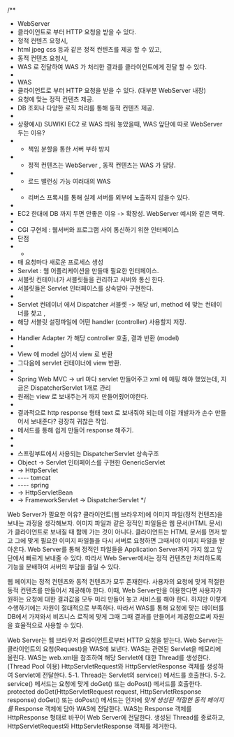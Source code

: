 /**
* WebServer
* 클라이언트로 부터 HTTP 요청을 받을 수 있다.
* 정적 컨텐츠 요청시,
* html jpeg css 등과 같은 정적 컨텐츠를 제공 할 수 있고,
* 동적 컨텐츠 요청시,
* WAS 로 전달하여 WAS 가 처리한 결과를 클라이언트에게 전달 할 수 있다.
* 
* WAS
* 클라이언트로 부터 HTTP 요청을 받을 수 있다. (대부분 WebServer 내장)
* 요청에 맞는 정적 컨텐츠 제공.
* DB 조회나 다양한 로직 처리를 통해 동적 컨텐츠 제공.
* 
* 상황예시) SUWIKI EC2 로 WAS 띄워 놓았을때, WAS 앞단에 따로 WebServer 두는 이유?
* - 책임 분할을 통한 서버 부하 방지
* - 정적 컨텐츠는 WebServer , 동적 컨텐츠는 WAS 가 담당.
* - 로드 밸런싱 가능 여러대의 WAS
* - 리버스 프록시를 통해 실제 서버를 외부에 노출하지 않을수 있다.
* 
* EC2 한대에 DB 까지 두면 안좋은 이유 -> 확장성. WebServer 예시와 같은 맥락.
* 
* CGI 구현체 : 웹서버와 프로그램 사이 통신하기 위한 인터페이스
* 단점
* -
*  매 요청마다 새로운 프로세스 생성
* Servlet : 웹 어플리케이션을 만들때 필요한 인터페이스.
* 서블릿 컨테이너가 서블릿들을 관리하고 서버와 통신 한다.
* 서블릿들은 Servlet 인터페이스를 상속받아 구현한다.
* 
* Servlet 컨테이너 에서 Dispatcher 서블렛 -> 해당 url, method 에 맞는 컨테이너를 찾고 ,
* 해당 서블릿 설정파일에 어떤 handler (controller) 사용할지 저장.
* 
* Handler Adapter 가 해당 controller 호출, 결과 반환 (model)
* 
* View 에 model 심어서 view 로 반환
* 그다음에 servlet 컨테이너에 view 반환.
* 
* Spring Web MVC -> url 마다 servlet 만들어주고 xml 에 매핑 해야 했었는데, 지금은 DispatcherServlet 1개로 관리
* 원래는 view 로 보내주는거 까지 만들어줬어야한다.
* 
* 결과적으로 http response 형태 text 로 보내줘야 되는데 이걸 개발자가 손수 만들어서 보내준다? 굉장히 귀찮은 작업.
* 메서드를 통해 쉽게 만들어 response 해주기.
* 
* 
* 스프링부트에서 사용되는 DispatcherServlet 상속구조
* Object -> Servlet 인터페이스를 구현한 GenericServlet
* -> HttpServlet
* ---- tomcat
* ---- spring
* -> HttpServletBean
* -> FrameworkServlet -> DispatcherServlet
  */

Web Server가 필요한 이유?
클라이언트(웹 브라우저)에 이미지 파일(정적 컨텐츠)을 보내는 과정을 생각해보자.
이미지 파일과 같은 정적인 파일들은 웹 문서(HTML 문서)가 클라이언트로 보내질 때 함께 가는 것이 아니다.
클라이언트는 HTML 문서를 먼저 받고 그에 맞게 필요한 이미지 파일들을 다시 서버로 요청하면 그때서야 이미지 파일을 받아온다.
Web Server를 통해 정적인 파일들을 Application Server까지 가지 않고 앞단에서 빠르게 보내줄 수 있다.
따라서 Web Server에서는 정적 컨텐츠만 처리하도록 기능을 분배하여 서버의 부담을 줄일 수 있다.

웹 페이지는 정적 컨텐츠와 동적 컨텐츠가 모두 존재한다.
사용자의 요청에 맞게 적절한 동적 컨텐츠를 만들어서 제공해야 한다.
이때, Web Server만을 이용한다면 사용자가 원하는 요청에 대한 결과값을 모두 미리 만들어 놓고 서비스를 해야 한다.
하지만 이렇게 수행하기에는 자원이 절대적으로 부족하다.
따라서 WAS를 통해 요청에 맞는 데이터를 DB에서 가져와서 비즈니스 로직에 맞게 그때 그때 결과를 만들어서 제공함으로써 자원을 효율적으로 사용할 수 있다.


Web Server는 웹 브라우저 클라이언트로부터 HTTP 요청을 받는다.
Web Server는 클라이언트의 요청(Request)을 WAS에 보낸다.
WAS는 관련된 Servlet을 메모리에 올린다.
WAS는 web.xml을 참조하여 해당 Servlet에 대한 Thread를 생성한다. (Thread Pool 이용)
HttpServletRequest와 HttpServletResponse 객체를 생성하여 Servlet에 전달한다.
5-1. Thread는 Servlet의 service() 메서드를 호출한다.
5-2. service() 메서드는 요청에 맞게 doGet() 또는 doPost() 메서드를 호출한다.
protected doGet(HttpServletRequest request, HttpServletResponse response)
doGet() 또는 doPost() 메서드는 인자에 _맞게 생성된 적절한 동적 페이지를_ Response 객체에 담아 WAS에 전달한다.
WAS는 Response 객체를 HttpResponse 형태로 바꾸어 Web Server에 전달한다.
생성된 Thread를 종료하고, HttpServletRequest와 HttpServletResponse 객체를 제거한다.
